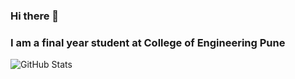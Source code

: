 ### Hi there 👋
### I am a final year student at College of Engineering Pune

![GitHub Stats](https://github-readme-stats.vercel.app/api?username=anshul-kulkarni&theme=radical)
